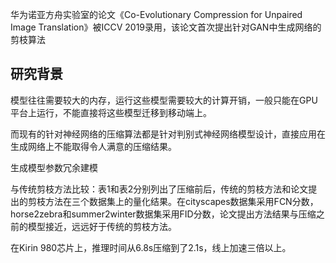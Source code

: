 

<!--
 * @version:
 * @Author:  StevenJokess https://github.com/StevenJokess
 * @Date: 2020-12-27 18:49:13
 * @LastEditors:  StevenJokess https://github.com/StevenJokess
 * @LastEditTime: 2020-12-27 18:52:27
 * @Description:
 * @TODO::
 * @Reference:https://www.zhihu.com/collection/533183923?page=3
-->

华为诺亚方舟实验室的论文《Co-Evolutionary Compression for Unpaired Image Translation》被ICCV 2019录用，该论文首次提出针对GAN中生成网络的剪枝算法

## 研究背景

模型往往需要较大的内存，运行这些模型需要较大的计算开销，一般只能在GPU平台上运行，不能直接将这些模型迁移到移动端上。

而现有的针对神经网络的压缩算法都是针对判别式神经网络模型设计，直接应用在生成网络上不能取得令人满意的压缩结果。


生成模型参数冗余建模

与传统剪枝方法比较：表1和表2分别列出了压缩前后，传统的剪枝方法和论文提出的剪枝方法在三个数据集上的量化结果。在cityscapes数据集采用FCN分数，horse2zebra和summer2winter数据集采用FID分数，论文提出方法结果与压缩之前的模型接近，远远好于传统的剪枝方法。


在Kirin 980芯片上，推理时间从6.8s压缩到了2.1s，线上加速三倍以上。
